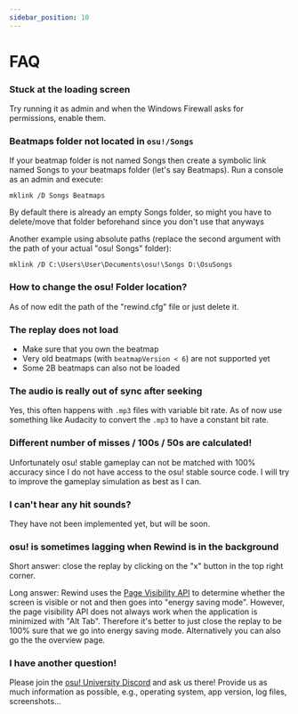 ```yaml
---
sidebar_position: 10
---
```


# FAQ

### Stuck at the loading screen
Try running it as admin and when the Windows Firewall asks for permissions, enable them.

### Beatmaps folder not located in `osu!/Songs`
If your beatmap folder is not named Songs then create a symbolic link named Songs to your beatmaps folder (let's say Beatmaps). Run a console as an admin and execute:
```
mklink /D Songs Beatmaps
```
By default there is already an empty Songs folder, so might you have to delete/move that folder beforehand since you don't use that anyways

Another example using absolute paths (replace the second argument with the path of your actual "osu! Songs" folder):

```
mklink /D C:\Users\User\Documents\osu!\Songs D:\OsuSongs
```

### How to change the osu! Folder location?
As of now edit the path of the "rewind.cfg" file or just delete it.

### The replay does not load

* Make sure that you own the beatmap
* Very old beatmaps (with `beatmapVersion < 6`) are not supported yet
* Some 2B beatmaps can also not be loaded

### The audio is really out of sync after seeking

Yes, this often happens with `.mp3` files with variable bit rate. As of now use something like Audacity to convert the `.mp3` to have a constant bit rate.

### Different number of misses / 100s / 50s are calculated!

Unfortunately osu! stable gameplay can not be matched with 100% accuracy since I do not have access to the osu! stable source code. I will try to improve the gameplay simulation as best as I can.

### I can't hear any hit sounds?

They have not been implemented yet, but will be soon.

### osu! is sometimes lagging when Rewind is in the background

Short answer: close the replay by clicking on the "x" button in the top right corner.

Long answer:
Rewind uses the [Page Visibility API](https://developer.mozilla.org/en-US/docs/Web/API/Page_Visibility_API) to determine whether the screen is visible or not and then goes into "energy saving mode". However, the page visibility API does not always work when the application is minimized with "Alt Tab". Therefore it's better to just close the replay to be 100% sure that we go into energy saving mode. Alternatively you can also go the the overview page.

### I have another question!
Please join the [osu! University Discord](https://discord.com/invite/QubdHdnBVg) and ask us there! Provide us as much information as possible, e.g., operating system, app version, log files, screenshots...
